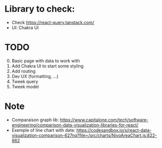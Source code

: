 # Library to check:

* Check https://react-query.tanstack.com/
* UI: Chakra UI


# TODO

0. Basic page with data to work with
1. Add Chakra UI to start some styling
2. Add routing
3. Dev UX (formatting, ...)
4. Tweek query
5. Tweek model


# Note

* Comparaison graph lib: https://www.capitalone.com/tech/software-engineering/comparison-data-visualization-libraries-for-react/
* Exemple of line chart with date: https://codesandbox.io/s/react-data-visualization-comparison-627nq?file=/src/charts/NivoAreaChart.js:822-862